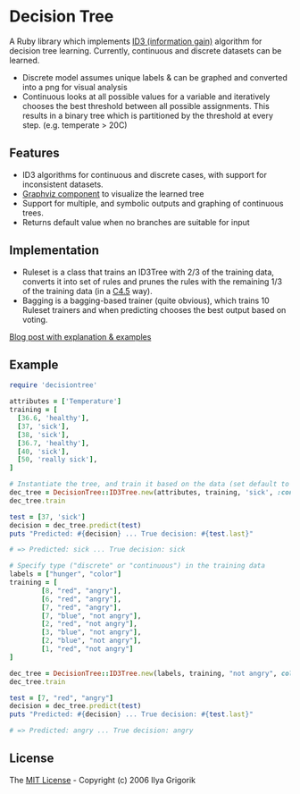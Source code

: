 # Decision Tree

A Ruby library which implements [ID3 (information gain)](https://en.wikipedia.org/wiki/ID3_algorithm) algorithm for decision tree learning. Currently, continuous and discrete datasets can be learned.

- Discrete model assumes unique labels & can be graphed and converted into a png for visual analysis
- Continuous looks at all possible values for a variable and iteratively chooses the best threshold between all possible assignments. This results in a binary tree which is partitioned by the threshold at every step. (e.g. temperate > 20C)

## Features
- ID3 algorithms for continuous and discrete cases, with support for inconsistent datasets.
- [Graphviz component](http://rockit.sourceforge.net/subprojects/graphr/) to visualize the learned tree 
- Support for multiple, and symbolic outputs and graphing of continuous trees.
- Returns default value when no branches are suitable for input

## Implementation

- Ruleset is a class that trains an ID3Tree with 2/3 of the training data, converts it into set of rules and prunes the rules with the remaining 1/3 of the training data (in a [C4.5](https://en.wikipedia.org/wiki/C4.5_algorithm) way).
- Bagging is a bagging-based trainer (quite obvious), which trains 10 Ruleset trainers and when predicting chooses the best output based on voting.

[Blog post with explanation & examples](http://www.igvita.com/2007/04/16/decision-tree-learning-in-ruby/)

## Example

```ruby
require 'decisiontree'

attributes = ['Temperature']
training = [
  [36.6, 'healthy'],
  [37, 'sick'],
  [38, 'sick'],
  [36.7, 'healthy'],
  [40, 'sick'],
  [50, 'really sick'],
]

# Instantiate the tree, and train it based on the data (set default to '1')
dec_tree = DecisionTree::ID3Tree.new(attributes, training, 'sick', :continuous)
dec_tree.train

test = [37, 'sick']
decision = dec_tree.predict(test)
puts "Predicted: #{decision} ... True decision: #{test.last}"

# => Predicted: sick ... True decision: sick

# Specify type ("discrete" or "continuous") in the training data
labels = ["hunger", "color"]
training = [
        [8, "red", "angry"],
        [6, "red", "angry"],
        [7, "red", "angry"],
        [7, "blue", "not angry"],
        [2, "red", "not angry"],
        [3, "blue", "not angry"],
        [2, "blue", "not angry"],
        [1, "red", "not angry"]
]

dec_tree = DecisionTree::ID3Tree.new(labels, training, "not angry", color: :discrete, hunger: :continuous)
dec_tree.train

test = [7, "red", "angry"]
decision = dec_tree.predict(test)
puts "Predicted: #{decision} ... True decision: #{test.last}"

# => Predicted: angry ... True decision: angry
```

## License

The [MIT License](https://opensource.org/licenses/MIT) - Copyright (c) 2006 Ilya Grigorik

